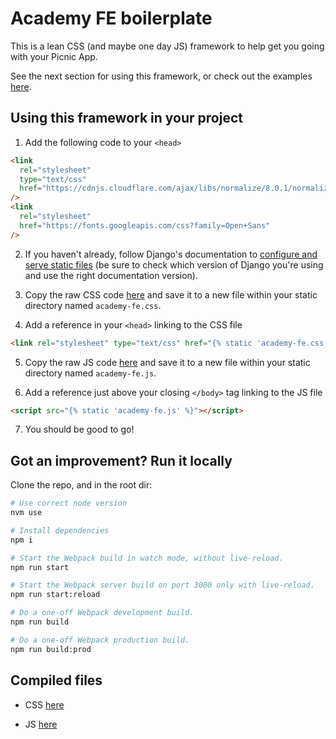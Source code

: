 # Academy FE boilerplate

This is a lean CSS (and maybe one day JS) framework to help get you going with your Picnic App.

See the next section for using this framework, or check out the examples [here](https://siimonevans.github.io/academy-fe/academy-fe/pages/components.html).

## Using this framework in your project

1. Add the following code to your `<head>`

```html
<link
  rel="stylesheet"
  type="text/css"
  href="https://cdnjs.cloudflare.com/ajax/libs/normalize/8.0.1/normalize.min.css"
/>
<link
  rel="stylesheet"
  href="https://fonts.googleapis.com/css?family=Open+Sans"
/>
```

2. If you haven't already, follow Django's documentation to [configure and serve static files](https://docs.djangoproject.com/en/4.2/howto/static-files/) (be sure to check which version of Django you're using and use the right documentation version).

3. Copy the raw CSS code [here](https://raw.githubusercontent.com/siimonevans/academy-fe/master/academy-fe/static_compiled/css/academy-fe.css) and save it to a new file within your static directory named `academy-fe.css`.

4. Add a reference in your `<head>` linking to the CSS file

```html
<link rel="stylesheet" type="text/css" href="{% static 'academy-fe.css' %}" />
```

5. Copy the raw JS code [here](https://raw.githubusercontent.com/siimonevans/academy-fe/master/academy-fe/static_compiled/js/academy-fe.js) and save it to a new file within your static directory named `academy-fe.js`.

6. Add a reference just above your closing `</body>` tag linking to the JS file

```html
<script src="{% static 'academy-fe.js' %}"></script>
```

7. You should be good to go!

## Got an improvement? Run it locally

Clone the repo, and in the root dir:

```bash
# Use correct node version
nvm use

# Install dependencies
npm i

# Start the Webpack build in watch mode, without live-reload.
npm run start

# Start the Webpack server build on port 3000 only with live-reload.
npm run start:reload

# Do a one-off Webpack development build.
npm run build

# Do a one-off Webpack production build.
npm run build:prod

```

## Compiled files

- CSS [here](https://raw.githubusercontent.com/siimonevans/academy-fe/master/academy-fe/static_compiled/css/academy-fe.css)

- JS [here](https://raw.githubusercontent.com/siimonevans/academy-fe/master/academy-fe/static_compiled/js/academy-fe.js)
